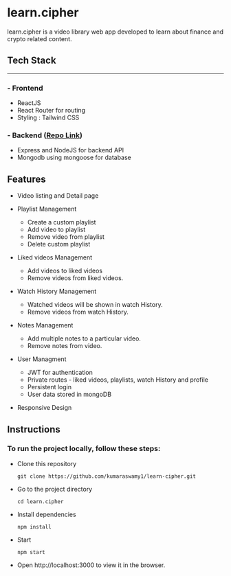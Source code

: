 # **learn.cipher**

learn.cipher is a video library web app developed to learn about finance and crypto related content.

## **Tech Stack**

---

### **- Frontend**

- ReactJS
- React Router for routing
- Styling : Tailwind CSS

### **- Backend ([Repo Link](https://github.com/kumaraswamy1/Videolibrary-backend))**

- Express and NodeJS for backend API
- Mongodb using mongoose for database

## **Features**

- Video listing and Detail page

- Playlist Management

  - Create a custom playlist
  - Add video to playlist
  - Remove video from playlist
  - Delete custom playlist

- Liked videos Management

  - Add videos to liked videos
  - Remove videos from liked videos.

- Watch History Management

  - Watched videos will be shown in watch History.
  - Remove videos from watch History.

- Notes Management

  - Add multiple notes to a particular video.
  - Remove notes from video.

- User Managment

  - JWT for authentication
  - Private routes - liked videos, playlists, watch History and profile
  - Persistent login
  - User data stored in mongoDB

- Responsive Design

## **Instructions**

### To run the project locally, follow these steps:

- Clone this repository

  ```
  git clone https://github.com/kumaraswamy1/learn-cipher.git

  ```

- Go to the project directory
  ```
  cd learn.cipher
  ```
- Install dependencies
  ```
  npm install
  ```
- Start
  ```
  npm start
  ```
- Open http://localhost:3000 to view it in the browser.
